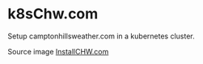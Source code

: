 # k8sChw.com
Setup camptonhillsweather.com in a kubernetes cluster.  

Source image [InstallCHW.com](https://github.com/jkozik/InstallCHW.com)

